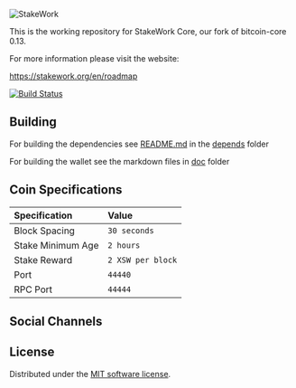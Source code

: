 ![StakeWork](./img/logo-extended.png)

This is the working repository for StakeWork Core, our fork of bitcoin-core 0.13.

For more information please visit the website:

 https://stakework.org/en/roadmap 

[![Build Status](https://travis-ci.org/stakework/stakework-core.svg?branch=master)](https://travis-ci.org/stakework/stakework-core)

## Building

For building the dependencies see [README.md](depends/README.md) in the [depends](depends) folder

For building the wallet see the markdown files in [doc](doc) folder

## Coin Specifications

| Specification | Value |
|:-----------|:-----------|
| Block Spacing | `30 seconds` |
| Stake Minimum Age | `2 hours` |
 | Stake Reward | `2 XSW per block` | 
| Port | `44440` |
| RPC Port | `44444` |

## Social Channels

License
---------------------
Distributed under the [MIT software license](http://www.opensource.org/licenses/mit-license.php).
